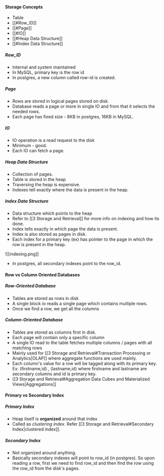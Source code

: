 #### Storage Concepts
- Table
- [[#Row_ID]]
- [[#Page]]
- [[#IO]]
- [[#Heap Data Structure]]
- [[#Index Data Structure]]

##### Row_ID
- Internal and system maintained
- In MySQL, primary key is the row id
- In postgres, a new column called row-id is created.

##### Page
- Rows are stored in logical pages stored on disk.
- Database reads a page or more in single IO and from that it selects the needed rows.
- Each page has fixed size - 8KB in postgres, 16KB in MySQL.

##### IO
- IO operation is a read request to the disk
- Minimum - good.
- Each IO can fetch a page. 

##### Heap Data Structure
- Collection of pages.
- Table is stored in the heap
- Traversing the heap is expensive.
- Indexes tell exactly where the data is present in the heap.

##### Index Data Structure
- Data structure which points to the heap
- Refer to [[3 Storage and Retrieval]] for more info on indexing and how its done.
- Index tells exactly in which page the data is present.
- Index is also stored as pages in disk.
- Each index for a primary key (ex) has pointer to the page in which the row is present in the heap.


![[indexing.png]]

- In postgres, all secondary indexes point to the row_id.

#### Row vs Column Oriented Databases

##### Row-Oriented Database
- Tables are stored as rows in disk
- A single block io reads a single page which contains multiple rows.
- Once we find a row, we get all the columns

##### Column-Oriented Database
- Tables are stored as columns first in disk.
- Each page will contain only a specific column
- A single IO read to the table fetches multiple columns / pages with all matching rows
- Mainly used for [[3 Storage and Retrieval#Transaction Processing or Analytics|OLAP]] where aggregate functions are used mainly.
- Each column's value for a row will be tagged along with its primary key. Ex: (firstname,id) , (lastname,id) where firstname and lastname are secondary columns and id is primary key. 
- [[3 Storage and Retrieval#Aggregation Data Cubes and Materialized Views|Aggregations]]

#### Primary vs Secondary Index
##### Primary Index
- Heap itself is __organized__ around that index
- Called as _clustering index_. Refer [[3 Storage and Retrieval#Secondary Index|clustered index]].  

##### Secondary Index
- Not organized around anything.
- Basically secondary indexes will point to row_id (in postgres). So upon reading a row, first we need to find row_id and then find the row using the row_id from the disk's pages.
